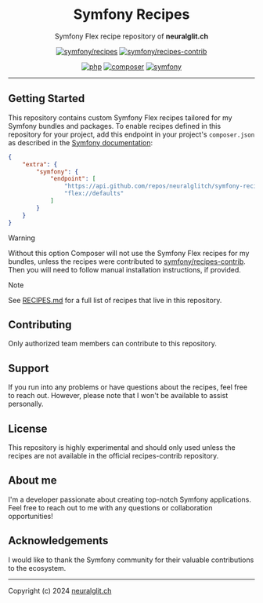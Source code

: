 <div align="center">

# Symfony Recipes
Symfony Flex recipe repository of **neuralglit.ch**

[![symfony/recipes](https://img.shields.io/badge/symfony-recipes-374151.svg?style=flat-square)](https://github.com/symfony/recipes)
[![symfony/recipes-contrib](https://img.shields.io/badge/symfony-recipes--contrib-374151.svg?style=flat-square)](https://github.com/symfony/recipes-contrib)

[![php](https://img.shields.io/badge/PHP->=8.0-4F5B93.svg?style=flat-square)](https://www.php.net)
[![composer](https://img.shields.io/badge/composer-^2.1-D48822.svg?style=flat-square)](https://getcomposer.org)
[![symfony](https://img.shields.io/badge/symfony/flex-^2-374151.svg?style=flat-square)](https://github.com/symfony/flex)

</div>

---

## Getting Started
This repository contains custom Symfony Flex recipes tailored for my Symfony bundles and packages. 
To enable recipes defined in this repository for your project, add this endpoint in your project's `composer.json` as described in the 
[Symfony documentation](https://symfony.com/doc/current/setup/flex_private_recipes.html#configure-your-project-s-composer-json-file):
```json
{
    "extra": {
        "symfony": {
            "endpoint": [
                "https://api.github.com/repos/neuralglitch/symfony-recipes/contents/index.json",
                "flex://defaults"
            ]
        }
    }
}
```

> [!WARNING]
> Without this option Composer will not use the Symfony Flex recipes for my bundles, unless the recipes were contributed to
> [symfony/recipes-contrib](https://github.com/symfony/recipes-contrib). Then you will need to follow manual installation
> instructions, if provided. 

> [!NOTE]  
> See [RECIPES.md](https://github.com/serotoninja/symfony-recipes/blob/flex/main/RECIPES.md) for a full list of recipes that live in this repository.

## Contributing
Only authorized team members can contribute to this repository. 

## Support
If you run into any problems or have questions about the recipes, feel free to reach out. However, please note that I won't be available to assist personally.

## License
This repository is highly experimental and should only used unless the recipes are not available in the official recipes-contrib repository. 

## About me
I'm a developer passionate about creating top-notch Symfony applications. Feel free to reach out to me with any questions or collaboration opportunities!

## Acknowledgements
I would like to thank the Symfony community for their valuable contributions to the ecosystem.

---

Copyright (c) 2024 [neuralglit.ch](https://neuralglit.ch)